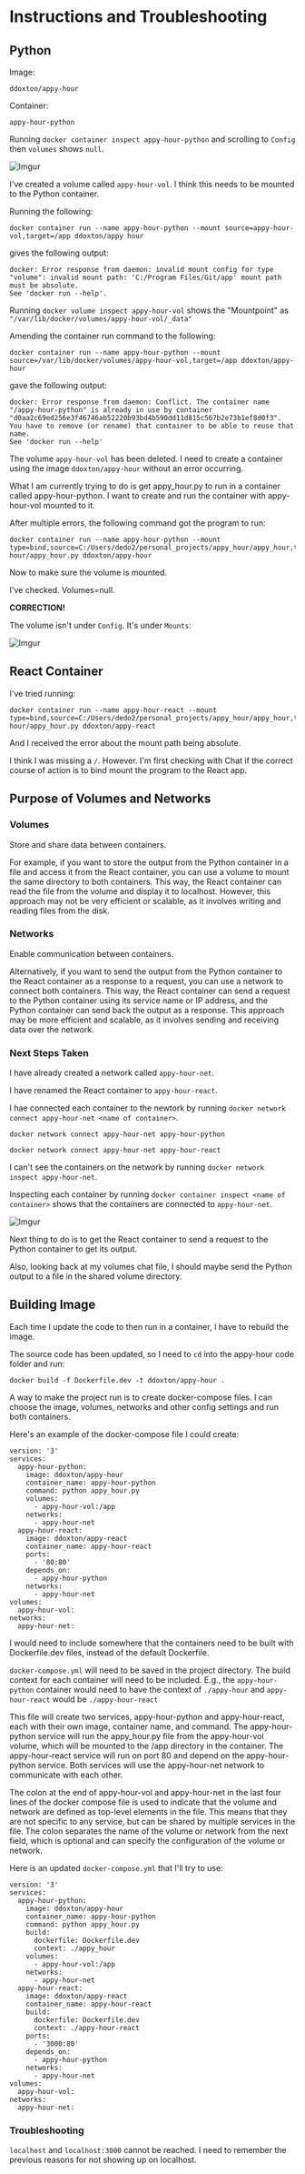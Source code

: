 # Instructions and Troubleshooting

## Python

Image:
```
ddoxton/appy-hour
```

Container: 
```
appy-hour-python
```

Running `docker container inspect appy-hour-python` and scrolling to `Config` then `volumes` shows `null`.

![Imgur](https://i.imgur.com/HGwe1I4.png)

I've created a volume called `appy-hour-vol`. I think this needs to be mounted to the Python container.

Running the following:

```
docker container run --name appy-hour-python --mount source=appy-hour-vol,target=/app ddoxton/appy hour
```

gives the following output:

```
docker: Error response from daemon: invalid mount config for type "volume": invalid mount path: 'C:/Program Files/Git/app' mount path must be absolute.
See 'docker run --help'.
```

Running `docker volume inspect appy-hour-vol` shows the "Mountpoint" as `"/var/lib/docker/volumes/appy-hour-vol/_data"`

Amending the container run command to the following:

```
docker container run --name appy-hour-python --mount source=/var/lib/docker/volumes/appy-hour-vol,target=/app ddoxton/appy-hour
```

gave the following output:

```
docker: Error response from daemon: Conflict. The container name "/appy-hour-python" is already in use by container "d0aa2c69ed256e3f46746ab52220b93bd4b590dd11d815c567b2e73b1ef8d0f3". You have to remove (or rename) that container to be able to reuse that name.
See 'docker run --help'
```

The volume `appy-hour-vol` has been deleted. I need to create a container using the image `ddoxton/appy-hour` without an error occurring.

What I am currently trying to do is get appy_hour.py to run in a container called appy-hour-python. I want to create and run the container with appy-hour-vol mounted to it.

After multiple errors, the following command got the program to run:

```
docker container run --name appy-hour-python --mount type=bind,source=C:/Users/dedo2/personal_projects/appy_hour/appy_hour,target=/app/ddoxton/appy-hour/appy_hour.py ddoxton/appy-hour
```

Now to make sure the volume is mounted.

I've checked. Volumes=null.

**CORRECTION!**

The volume isn't under `Config`. It's under `Mounts`:

![Imgur](https://i.imgur.com/yRjL4do.png)

## React Container

I've tried running:

```
docker container run --name appy-hour-react --mount type=bind,source=C:/Users/dedo2/personal_projects/appy_hour/appy_hour,target=app/ddoxton/appy-hour/appy_hour.py ddoxton/appy-react
```

And I received the error about the mount path being absolute.

I think I was missing a `/`. However. I'm first checking with Chat if the correct course of action is to bind mount the program to the React app.

## Purpose of Volumes and Networks

### Volumes
Store and share data between containers.

For example, if you want to store the output from the Python container in a file and access it from the React container, you can use a volume to mount the same directory to both containers. This way, the React container can read the file from the volume and display it to localhost. However, this approach may not be very efficient or scalable, as it involves writing and reading files from the disk.

### Networks
Enable communication between containers.

Alternatively, if you want to send the output from the Python container to the React container as a response to a request, you can use a network to connect both containers. This way, the React container can send a request to the Python container using its service name or IP address, and the Python container can send back the output as a response. This approach may be more efficient and scalable, as it involves sending and receiving data over the network.

### Next Steps Taken

I have already created a network called `appy-hour-net`.

I have renamed the React container to `appy-hour-react`.

I hae connected each container to the newtork by running `docker network connect appy-hour-net <name of container>`.

```
docker network connect appy-hour-net appy-hour-python
```

```
docker network connect appy-hour-net appy-hour-react
```

I can't see the containers on the network by running `docker network inspect appy-hour-net`.

Inspecting each container by running `docker container inspect <name of container>` shows that the containers are connected to `appy-hour-net`.

![Imgur](https://i.imgur.com/xM2dTZV.png)

Next thing to do is to get the React container to send a request to the Python container to get its output.

Also, looking back at my volumes chat file, I should maybe send the Python output to a file in the shared volume directory.

## Building Image

Each time I update the code to then run in a container, I have to rebuild the image.

The source code has been updated, so I need to `cd` into the appy-hour code folder and run:

```
docker build -f Dockerfile.dev -t ddoxton/appy-hour .
```

A way to make the project run is to create docker-compose files. I can choose the image, volumes, networks and other config settings and run both containers.

Here's an example of the docker-compose file I could create:

```
version: '3'
services:
  appy-hour-python:
    image: ddoxton/appy-hour
    container_name: appy-hour-python
    command: python appy_hour.py
    volumes:
      - appy-hour-vol:/app
    networks:
      - appy-hour-net
  appy-hour-react:
    image: ddoxton/appy-react
    container_name: appy-hour-react
    ports:
      - '80:80'
    depends_on:
      - appy-hour-python
    networks:
      - appy-hour-net
volumes:
  appy-hour-vol:
networks:
  appy-hour-net:
```


I would need to include somewhere that the containers need to be built with Dockerfile.dev files, instead of the default Dockerfile.

`docker-compose.yml` will need to be saved in the project directory. The build context for each container will need to be included. E.g., the `appy-hour-python` container would need to have the context of `./appy-hour` and `appy-hour-react` would be `./appy-hour-react`

This file will create two services, appy-hour-python and appy-hour-react, each with their own image, container name, and command. The appy-hour-python service will run the appy_hour.py file from the appy-hour-vol volume, which will be mounted to the /app directory in the container. The appy-hour-react service will run on port 80 and depend on the appy-hour-python service. Both services will use the appy-hour-net network to communicate with each other.

The colon at the end of appy-hour-vol and appy-hour-net in the last four lines of the docker compose file is used to indicate that the volume and network are defined as top-level elements in the file. This means that they are not specific to any service, but can be shared by multiple services in the file. The colon separates the name of the volume or network from the next field, which is optional and can specify the configuration of the volume or network.

Here is an updated `docker-compose.yml` that I'll try to use:

```
version: '3'
services:
  appy-hour-python:
    image: ddoxton/appy-hour
    container_name: appy-hour-python
    command: python appy_hour.py
    build:
      dockerfile: Dockerfile.dev
      context: ./appy_hour
    volumes:
      - appy-hour-vol:/app
    networks:
      - appy-hour-net
  appy-hour-react:
    image: ddoxton/appy-react
    container_name: appy-hour-react
    build:
      dockerfile: Dockerfile.dev
      context: ./appy-hour-react
    ports:
      - '3000:80'
    depends_on:
      - appy-hour-python
    networks:
      - appy-hour-net
volumes:
  appy-hour-vol:
networks:
  appy-hour-net:
```

### Troubleshooting

`localhost` and `localhost:3000` cannot be reached. I need to remember the previous reasons for not showing up on localhost.
